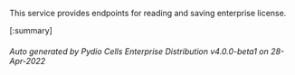 






This service provides endpoints for reading and saving enterprise license.

[:summary]

###### Auto generated by Pydio Cells Enterprise Distribution v4.0.0-beta1 on 28-Apr-2022
